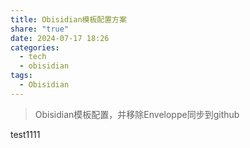 ```yaml
---
title: Obisidian模板配置方案
share: "true"
date: 2024-07-17 18:26
categories:
  - tech
  - obisidian
tags:
  - Obisidian
---
```

> Obisidian模板配置，并移除Enveloppe同步到github


test1111